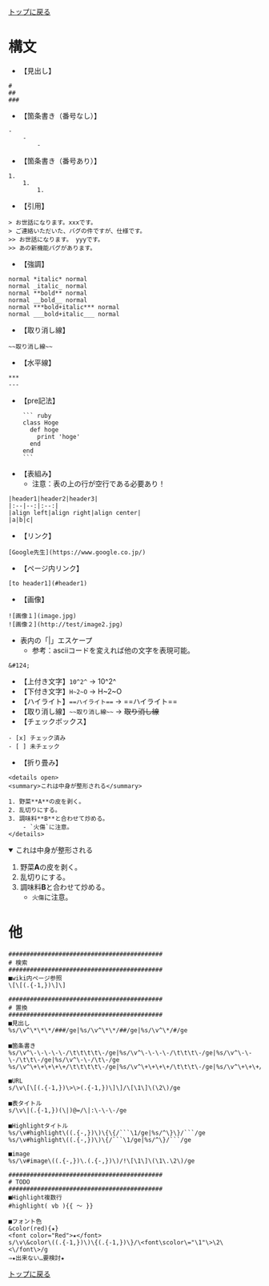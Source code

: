 [トップに戻る](../index.md)

# 構文

- 【見出し】
```
#
##
###
```
- 【箇条書き（番号なし）】
```
-
	-
		-
```
- 【箇条書き（番号あり）】
```
1.
	1.
		1.
```
- 【引用】
```
> お世話になります。xxxです。
> ご連絡いただいた、バグの件ですが、仕様です。
>> お世話になります。 yyyです。
>> あの新機能バグがあります。
```
- 【強調】
```
normal *italic* normal
normal _italic_ normal
normal **bold** normal
normal __bold__ normal
normal ***bold+italic*** normal
normal ___bold+italic___ normal
```
- 【取り消し線】
```
~~取り消し線~~
```
- 【水平線】
```
***
---
```
- 【pre記法】
```
	``` ruby
	class Hoge
	  def hoge
	    print 'hoge'
	  end
	end
	```
```

- 【表組み】
	- 注意：表の上の行が空行である必要あり！
```
|header1|header2|header3|
|:--|--:|:--:|
|align left|align right|align center|
|a|b|c|
```
- 【リンク】
```
[Google先生](https://www.google.co.jp/)
```
- 【ページ内リンク】
```
[to header1](#header1)
```
- 【画像】
```
![画像１](image.jpg)
![画像２](http://test/image2.jpg)
```
- 表内の「|」エスケープ
	- 参考：asciiコードを変えれば他の文字を表現可能。
```
&#124;
```

- 【上付き文字】`10^2^` → 10^2^
- 【下付き文字】`H~2~O` → H~2~O
- 【ハイライト】`==ハイライト==` → ==ハイライト==
- 【取り消し線】`~~取り消し線~~` → ~~取り消し線~~
- 【チェックボックス】
```
- [x] チェック済み
- [ ] 未チェック
```

- 【折り畳み】

```
<details open>
<summary>これは中身が整形される</summary>

1. 野菜**A**の皮を剥く。
2. 乱切りにする。
3. 調味料**B**と合わせて炒める。
    - `火傷`に注意。
</details>
```

<details open>
<summary>これは中身が整形される</summary>

1. 野菜**A**の皮を剥く。
2. 乱切りにする。
3. 調味料**B**と合わせて炒める。
    - `火傷`に注意。
</details>

# 他
```
###########################################
# 検索
###########################################
■wiki内ページ参照
\[\[(.{-1,})\]\]

###########################################
# 置換
###########################################
■見出し
%s/\v^\*\*\*/###/ge|%s/\v^\*\*/##/ge|%s/\v^\*/#/ge

■箇条書き
%s/\v^\-\-\-\-\-/\t\t\t\t\-/ge|%s/\v^\-\-\-\-/\t\t\t\-/ge|%s/\v^\-\-\-/\t\t\-/ge|%s/\v^\-\-/\t\-/ge
%s/\v^\+\+\+\+\+/\t\t\t\t\-/ge|%s/\v^\+\+\+\+/\t\t\t\-/ge|%s/\v^\+\+\+/\t\t\-/ge|%s/\v^\+\+/\t\-/ge|%s/\v^\+/\-/ge

■URL
s/\v\[\[(.{-1,})\>\>(.{-1,})\]\]/\[\1\]\(\2\)/ge

■表タイトル
s/\v\|(.{-1,})(\|)@=/\|:\-\-\-/ge

■Highlightタイトル
%s/\v#highlight\((.{-,})\)\{\{/```\1/ge|%s/^\}\}/```/ge
%s/\v#highlight\((.{-,})\)\{/```\1/ge|%s/^\}/```/ge

■image
%s/\v#image\((.{-,})\.(.{-,})\)/!\[\1\]\(\1\.\2\)/ge

###########################################
# TODO
###########################################
■Highlight複数行
#highlight( vb ){{ ～ }}

■フォント色
&color(red){★}
<font color="Red">★</font>
s/\v\&color\((.{-1,})\)\{(.{-1,})\}/\<font\scolor\="\1"\>\2\<\/font\>/g
⇒★出来ない…要検討★
```

[トップに戻る](../index.md)
